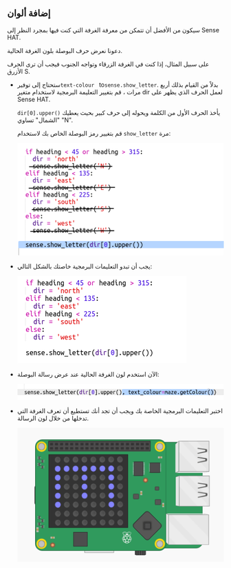 ## إضافة ألوان

سيكون من الأفضل أن تتمكن من معرفة الغرفة التي كنت فيها بمجرد النظر إلى Sense HAT.

دعونا نعرض حرف البوصلة بلون الغرفة الحالية.

على سبيل المثال، إذا كنت في الغرفة الزرقاء وتواجه الجنوب فيجب أن ترى الحرف الأزرق S.

+ ستحتاج إلى توفير`text-colour ` to` sense.show_letter `. بدلاً من القيام بذلك أربع مرات ، قم بتغيير التعليمة البرمجية لاستخدام متغير dir لعمل الحرف الذي يظهر على Sense HAT.
    
    `dir[0].upper()` يأخذ الحرف الأول من الكلمة ويحوله إلى حرف كبير بحيث يعطيك "الشمال" تساوي "N".
    
    قم بتغيير رمز البوصلة الخاص بك لاستخدام `show_letter` مرة:
    
    ![لقطة الشاشة](images/compass-upper.png)

+ يجب أن تبدو التعليمات البرمجية خاصتك بالشكل التالي:
    
    ![لقطة الشاشة](images/compass-upper-done.png)

+ الآن استخدم لون الغرفة الحالية عند عرض رسالة البوصلة:
    
    ![لقطة الشاشة](images/compass-colour.png)

+ اختبر التعليمات البرمجية الخاصة بك ويجب أن تجد أنك تستطيع أن تعرف الغرفة التي تدخلها من خلال لون الرسالة.
    
    ![لقطة الشاشة](images/compass-colour-east.png)